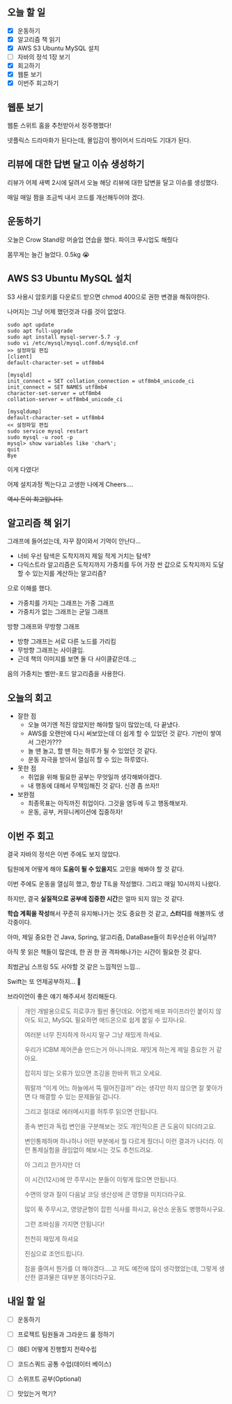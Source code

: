## 오늘 할 일

- [x] 운동하기
- [x] 알고리즘 책 읽기
- [x] AWS S3 Ubuntu MySQL 설치
- [ ] 자바의 정석 1장 보기
- [x] 회고하기
- [x] 웹툰 보기
- [x] 이번주 회고하기

## 웹툰 보기

웹툰 스위트 홈을 추천받아서 정주행했다!

넷플릭스 드라마화가 된다는데, 몰입감이 짱이어서 드라마도 기대가 된다.

## 리뷰에 대한 답변 달고 이슈 생성하기

리뷰가 어제 새벽 2시에 달려서 오늘 해당 리뷰에 대한 답변을 달고 이슈를 생성했다.

매일 매일 짬을 조금씩 내서 코드를 개선해두어야 겠다.

## 운동하기

오늘은 Crow Stand랑 머슬업 연습을 했다. 파이크 푸시업도 해줬다

몸무게는 늘긴 늘었다. 0.5kg 😭

## AWS S3 Ubuntu MySQL 설치

S3 사용시 암호키를 다운로드 받으면 chmod 400으로 권한 변경을 해줘야한다.

나머지는 그냥 어제 했던것과 다를 것이 없었다.

```
sudo apt update
sudo apt full-upgrade
sudo apt install mysql-server-5.7 -y
sudo vi /etc/mysql/mysql.conf.d/mysqld.cnf
>> 설정파일 편집
[client]
default-character-set = utf8mb4

[mysqld]
init_connect = SET collation_connection = utf8mb4_unicode_ci
init_connect = SET NAMES utf8mb4
character-set-server = utf8mb4
collation-server = utf8mb4_unicode_ci

[mysqldump]
default-character-set = utf8mb4
<< 설정파일 편집
sudo service mysql restart
sudo mysql -u root -p
mysql> show variables like 'char%';
quit
Bye
```

이게 다였다!

어제 설치과정 찍는다고 고생한 나에게 Cheers....

~~역시 돈이 최고입니다.~~

## 알고리즘 책 읽기

그래프에 들어섰는데, 자꾸 잠이와서 기억이 안난다...

- 너비 우선 탐색은 도착지까지 제일 적게 거치는 탐색?
- 다익스트라 알고리즘은 도착지까지 가중치를 두어 가장 싼 값으로 도착지까지 도달할 수 있는지를 계산하는 알고리즘?

으로 이해를 했다.

- 가중치를 가지는 그래프는 가중 그래프
- 가중치가 없는 그래프는 균일 그래프

방향 그래프와 무방향 그래프

- 방향 그래프는 서로 다른 노드를 가리킴
- 무방향 그래프는 사이클임.
- 근데 책의 이미지를 보면 둘 다 사이클같은데..;;

음의 가중치는 벨만-포드 알고리즘을 사용한다.

## 오늘의 회고

- 잘한 점
  - 오늘 여기엔 적진 않았지만 해야할 일이 많았는데, 다 끝냈다.
  - AWS를 오랜만에 다시 써보았는데 더 쉽게 할 수 있었던 것 같다. 기반이 쌓여서 그런가???
  - 놀 땐 놀고, 할 땐 하는 하루가 될 수 있었던 것 같다.
  - 운동 자극을 받아서 열심히 할 수 있는 하루였다.
- 못한 점
  - 취업을 위해 필요한 공부는 무엇일까 생각해봐야겠다.
  - 내 행동에 대해서 무책임해진 것 같다. 신경 좀 쓰자!!
- 보완점
  - 최종목표는 아직까진 취업이다. 그것을 염두에 두고 행동해보자.
  - 운동, 공부, 커뮤니케이션에 집중하자!

## 이번 주 회고

결국 자바의 정석은 이번 주에도 보지 않았다.

팀원에게 어떻게 해야 **도움이 될 수 있을지**도 고민을 해봐야 할 것 같다.

이번 주에도 운동을 열심히 했고, 항상 TIL을 작성했다. 그리고 매일 10시까지 나왔다.

하지만, 결국 **실질적으로 공부에 집중한 시간**은 얼마 되지 않는 것 같다.

**학습 계획을 작성**해서 꾸준히 유지해나가는 것도 중요한 것 같고, **스터디**를 해볼까도 생각중이다.

아마, 제일 중요한 건 Java, Spring, 알고리즘, DataBase들이 최우선순위 아닐까?

아직 못 읽은 책들이 많은데, 한 권 한 권 격파해나가는 시간이 필요한 것 같다.

최범균님 스프링 5도 사야할 것 같은 느낌적인 느낌...

Swift는 또 언제공부하지... 🙉

브라이언이 좋은 얘기 해주셔서 정리해둔다.

> 개인 개발용으로도 히로쿠가 훨씬 좋던데요. 어렵게 배포 파이프라인 붙이지 않아도 되고, MySQL 필요하면 애드온으로 쉽게 붙일 수 있자나요.
>
> 여러분 너무 진지하게 하시지 말구 그냥 재밌게 하세요.
>
> 우리가 ICBM 제어콘솔 만드는거 아니니까요. 재밋게 하는게 제일 중요한 거 같아요.
>
> 잡히지 않는 오류가 있으면 조깅을 한바퀴 뛰고 오세요.
>
> 뭐랄까 “이게 어느 하늘에서 뚝 떨어진걸까” 라는 생각만 하지 않으면 잘 쫓아가면 다 해결할 수 있는 문제들일 겁니다.
>
> 그리고 절대로 에러메시지를 허투루 읽으면 안됩니다.
>
> 종속 변인과 독립 변인을 구분해보는 것도 개인적으론 큰 도움이 되더라고요.
>
> 변인통제하며 하나하나 어떤 부분에서 뭘 다르게 줬더니 이런 결과가 나더라. 이런 통제실험을 끊임없이 해보시는 것도 추천드려요.
>
> 아 그리고 한가지만 더
>
> 이 시간(12시)에 안 주무시는 분들이 이렇게 많으면 안됩니다.
>
> 수면의 양과 질이 다음날 코딩 생산성에 큰 영향을 미치더라구요.
>
> 많이 푹 주무시고, 영양균형이 잡힌 식사를 하시고, 유산소 운동도 병행하시구요.
>
> 그런 조바심을 가지면 안됩니다!
>
> 천천히 재밌게 하셔요
>
> 진심으로 조언드립니다.
>
> 잠을 줄여서 뭔가를 더 해야겠다….고 저도 예전에 많이 생각했었는데, 그렇게 생산한 결과물은 대부분 똥이더라구요.

## 내일 할 일

- [ ] 운동하기
- [ ] 프로젝트 팀원들과 그라운드 룰 정하기
- [ ] (BE) 어떻게 진행할지 전략수립
- [ ] 코드스쿼드 공통 수업(데이터 베이스)
- [ ] 스위프트 공부(Optional)
- [ ] 맛있는거 먹기?

